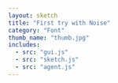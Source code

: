 ```yaml
---
layout: sketch
title: "First try with Noise"
category: "Font"
thumb_name: "thumb.jpg"
includes:
  - src: "gui.js"
  - src: "sketch.js"
  - src: "agent.js"
---
```


<!--

  You can change the title, category and thumb as you like
  (just make sure the folder contain a jpg for the thumb with the correct name)
  Do not change the first line "layout: sketch"

  If you need to customize this html page:
    1) delete the line "layout: sketch"
    2) copy the content of "/_layouts/sketch.html" below.
    Make sure to leave one line of space between the markup above and the html code

-->
